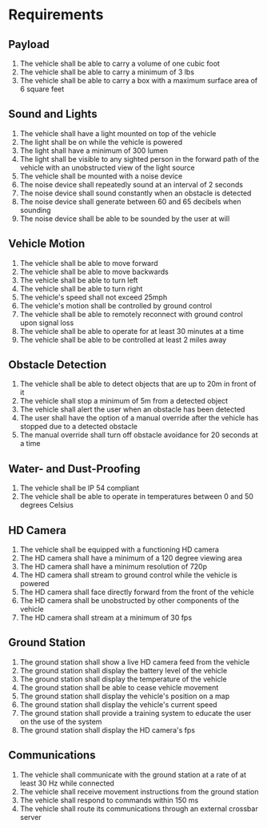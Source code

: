 # Requirements

## Payload
1. The vehicle shall be able to carry a volume of one cubic foot
2. The vehicle shall be able to carry a minimum of 3 lbs
3. The vehicle shall be able to carry a box with a maximum surface area of 6 square feet

## Sound and Lights
1. The vehicle shall have a light mounted on top of the vehicle
2. The light shall be on while the vehicle is powered
3. The light shall have a minimum of 300 lumen
3. The light shall be visible to any sighted person in the forward path of the vehicle with an unobstructed view of the light source
4. The vehicle shall be mounted with a noise device
5. The noise device shall repeatedly sound at an interval of 2 seconds
6. The noise device shall sound constantly when an obstacle is detected
7. The noise device shall generate between 60 and 65 decibels when sounding
8. The noise device shall be able to be sounded by the user at will

## Vehicle Motion
1. The vehicle shall be able to move forward
2. The vehicle shall be able to move backwards
3. The vehicle shall be able to turn left
4. The vehicle shall be able to turn right
5. The vehicle's speed shall not exceed 25mph
6. The vehicle's motion shall be controlled by ground control
8. The vehicle shall be able to remotely reconnect with ground control upon signal loss
9. The vehicle shall be able to operate for at least 30 minutes at a time
10. The vehicle shall be able to be controlled at least 2 miles away

## Obstacle Detection
1. The vehicle shall be able to detect objects that are up to 20m in front of it
2. The vehicle shall stop a minimum of 5m from a detected object
3. The vehicle shall alert the user when an obstacle has been detected
4. The user shall have the option of a manual override after the vehicle has stopped due to a detected obstacle
5. The manual override shall turn off obstacle avoidance for 20 seconds at a time

## Water- and Dust-Proofing
1. The vehicle shall be IP 54 compliant
2. The vehicle shall be able to operate in temperatures between 0 and 50 degrees Celsius

## HD Camera
1. The vehicle shall be equipped with a functioning HD camera
2. The HD camera shall have a minimum of a 120 degree viewing area
3. The HD camera shall have a minimum resolution of 720p
4. The HD camera shall stream to ground control while the vehicle is powered
5. The HD camera shall face directly forward from the front of the vehicle
6. The HD camera shall be unobstructed by other components of the vehicle
7. The HD camera shall stream at a minimum of 30 fps

## Ground Station
1. The ground station shall show a live HD camera feed from the vehicle
2. The ground station shall display the battery level of the vehicle
3. The ground station shall display the temperature of the vehicle
4. The ground station shall be able to cease vehicle movement
5. The ground station shall display the vehicle's position on a map
6. The ground station shall display the vehicle's current speed
8. The ground station shall provide a training system to educate the user on the use of the system
9. The ground station shall display the HD camera's fps

## Communications
1. The vehicle shall communicate with the ground station at a rate of at least 30 Hz while connected
2. The vehicle shall receive movement instructions from the ground station
3. The vehicle shall respond to commands within 150 ms
4. The vehicle shall route its communications through an external crossbar server 











